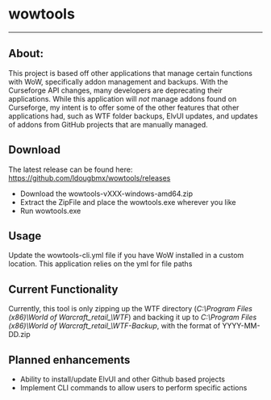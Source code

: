 # wowtools
* **
## About:
This project is based off other applications that manage certain functions with WoW, specifically addon management and backups. With the Curseforge API changes, many developers are deprecating their applications. While this application will *not* manage addons found on Curseforge, my intent is to offer some of the other features that other applications had, such as WTF folder backups, ElvUI updates, and updates of addons from GitHub projects that are manually managed.

## Download
The latest release can be found here: https://github.com/ldougbmx/wowtools/releases
* Download the wowtools-vXXX-windows-amd64.zip
* Extract the ZipFile and place the wowtools.exe wherever you like
* Run wowtools.exe 
  
## Usage
Update the wowtools-cli.yml file if you have WoW installed in a custom location. This application relies on the yml for file paths

## Current Functionality
Currently, this tool is only zipping up the WTF directory (*C:\Program Files (x86)\World of Warcraft\_retail_\WTF*) and backing it up to *C:\Program Files (x86)\World of Warcraft\_retail_\WTF-Backup*, with the format of YYYY-MM-DD.zip

## Planned enhancements 
* Ability to install/update ElvUI and other Github based projects
* Implement CLI commands to allow users to perform specific actions